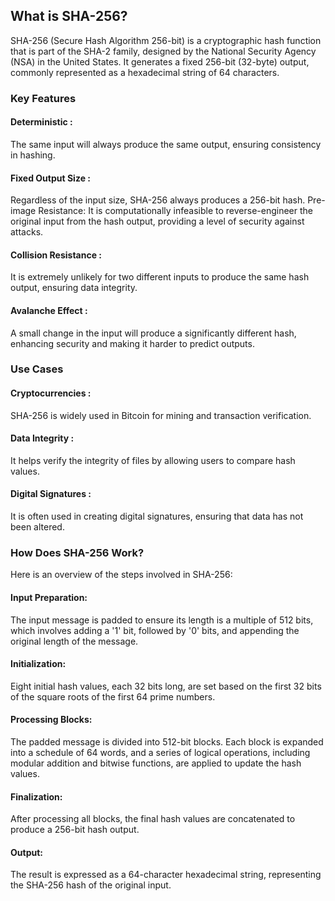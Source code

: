 ## What is SHA-256?
SHA-256 (Secure Hash Algorithm 256-bit) is a cryptographic hash function that is part of the SHA-2 family, designed by the National Security Agency (NSA) in the United States. It generates a fixed 256-bit (32-byte) output, commonly represented as a hexadecimal string of 64 characters.

### Key Features
#### Deterministic :
 The same input will always produce the same output, ensuring consistency in hashing.
#### Fixed Output Size :
Regardless of the input size, SHA-256 always produces a 256-bit hash.
Pre-image Resistance: It is computationally infeasible to reverse-engineer the original input from the hash output, providing a level of security against attacks.
#### Collision Resistance :
 It is extremely unlikely for two different inputs to produce the same hash output, ensuring data integrity.
#### Avalanche Effect :
 A small change in the input will produce a significantly different hash, enhancing security and making it harder to predict outputs.
### Use Cases
#### Cryptocurrencies :
 SHA-256 is widely used in Bitcoin for mining and transaction verification.
#### Data Integrity :
 It helps verify the integrity of files by allowing users to compare hash values.
#### Digital Signatures :
 It is often used in creating digital signatures, ensuring that data has not been altered.
### How Does SHA-256 Work?
Here is an overview of the steps involved in SHA-256:

#### Input Preparation:
 The input message is padded to ensure its length is a multiple of 512 bits, which involves adding a '1' bit, followed by '0' bits, and appending the original length of the message.
#### Initialization:
 Eight initial hash values, each 32 bits long, are set based on the first 32 bits of the square roots of the first 64 prime numbers.
#### Processing Blocks:
 The padded message is divided into 512-bit blocks. Each block is expanded into a schedule of 64 words, and a series of logical operations, including modular addition and bitwise functions, are applied to update the hash values.
#### Finalization:
 After processing all blocks, the final hash values are concatenated to produce a 256-bit hash output.
#### Output:
 The result is expressed as a 64-character hexadecimal string, representing the SHA-256 hash of the original input.
<br/>
